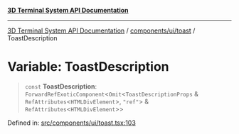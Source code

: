[**3D Terminal System API Documentation**](../../../../README.md)

***

[3D Terminal System API Documentation](../../../../README.md) / [components/ui/toast](../README.md) / ToastDescription

# Variable: ToastDescription

> `const` **ToastDescription**: `ForwardRefExoticComponent`\<`Omit`\<`ToastDescriptionProps` & `RefAttributes`\<`HTMLDivElement`\>, `"ref"`\> & `RefAttributes`\<`HTMLDivElement`\>\>

Defined in: [src/components/ui/toast.tsx:103](https://github.com/Dicommunitas/ThreeJS_Terminal_3D/blob/d3a4c6e46069e0806d20629a3dc62ea6a87d736c/src/components/ui/toast.tsx#L103)
